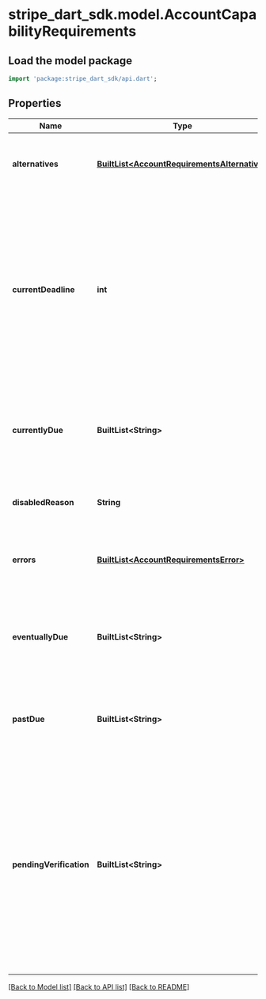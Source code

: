 # stripe_dart_sdk.model.AccountCapabilityRequirements

## Load the model package
```dart
import 'package:stripe_dart_sdk/api.dart';
```

## Properties
Name | Type | Description | Notes
------------ | ------------- | ------------- | -------------
**alternatives** | [**BuiltList&lt;AccountRequirementsAlternative&gt;**](AccountRequirementsAlternative.md) | Fields that are due and can be satisfied by providing the corresponding alternative fields instead. | [optional] 
**currentDeadline** | **int** | The date by which all required account information must be both submitted and verified. This includes fields listed in `currently_due` as well as those in `pending_verification`. If any required information is missing or unverified by this date, the account may be disabled. Note that `current_deadline` may change if additional `currently_due` requirements are requested. | [optional] 
**currentlyDue** | **BuiltList&lt;String&gt;** | Fields that need to be collected to keep the capability enabled. If not collected by `current_deadline`, these fields appear in `past_due` as well, and the capability is disabled. | 
**disabledReason** | **String** | Description of why the capability is disabled. [Learn more about handling verification issues](https://stripe.com/docs/connect/handling-api-verification). | [optional] 
**errors** | [**BuiltList&lt;AccountRequirementsError&gt;**](AccountRequirementsError.md) | Fields that are `currently_due` and need to be collected again because validation or verification failed. | 
**eventuallyDue** | **BuiltList&lt;String&gt;** | Fields you must collect when all thresholds are reached. As they become required, they appear in `currently_due` as well, and `current_deadline` becomes set. | 
**pastDue** | **BuiltList&lt;String&gt;** | Fields that weren't collected by `current_deadline`. These fields need to be collected to enable the capability on the account. | 
**pendingVerification** | **BuiltList&lt;String&gt;** | Fields that might become required depending on the results of verification or review. It's an empty array unless an asynchronous verification is pending. If verification fails, these fields move to `eventually_due`, `currently_due`, or `past_due`. Fields might appear in `eventually_due`, `currently_due`, or `past_due` and in `pending_verification` if verification fails but another verification is still pending. | 

[[Back to Model list]](../README.md#documentation-for-models) [[Back to API list]](../README.md#documentation-for-api-endpoints) [[Back to README]](../README.md)



